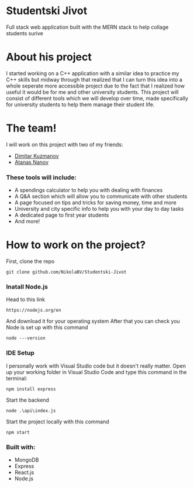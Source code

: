 # Studentski Jivot
Full stack web application built with the MERN stack to help collage students surive

# About his project

I started working on a C++ application with a similar idea to practice my C++ skills but midway through that realized
that I can turn this idea into a whole seperate more accessible project due to the fact that I realized
how useful it would be for me and other university students. This project will consist of different tools which we will develop
over time, made specifically for university students to help them manage their student life.

# The team!
I will work on this project with two of my friends:
* [Dimitar Kuzmanov](https://github.com/Sylo369)
* [Atanas Nanov](https://github.com/AtanasNanov)

### These tools will include:

* A spendings calculator to help you with dealing with finances
* A Q&A section which will allow you to communicate with other students
* A page focused on tips and tricks for saving money, time and more
* University and city specific info to help you with your day to day tasks
* A dedicated page to first year students
* And more!

# How to work on the project?

First, clone the repo
```
git clone github.com/NikolaBV/Studentski-Jivot
```

### Inatall Node.js
Head to this link
```
https://nodejs.org/en
```

And download it for your operating system
After that you can check you Node is set up with this command

```
node ---version
```

### IDE Setup
I personally work with Visual Studio code but it doesn't really matter.
Open up your working folder in Visual Studio Code and type this command in the terminal:

```
npm install express
```

Start the backend
```
node .\api\index.js
```

Start the project locally with this command
```
npm start
```
### Built with:

* MongoDB
* Express
* React.js
* Node.js
